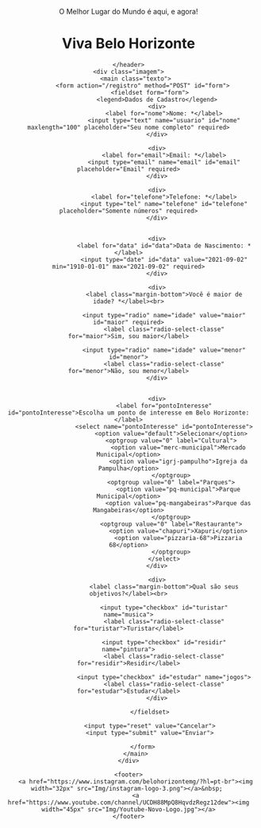 <!DOCTYPE html>
<html lang="en">

<head>
    <meta charset="UTF-8">
    <meta http-equiv="X-UA-Compatible" content="IE=edge">
    <meta name="viewport" content="width=device-width, initial-scale=1.0">
    <title>Belo Horizonte - BELÔ</title>
    <link rel="stylesheet" href="css/style.css">
</head>

<body>
    <header>
        <p>O Melhor Lugar do Mundo é aqui, e agora!</p>
        <h1>Viva Belo Horizonte</h1>
        
    </header>
    <div class="imagem">
        <main class="texto">
            <form action="/registro" method="POST" id="form">
                <fieldset form="form">
                    <legend>Dados de Cadastro</legend>
                    <div>
                        <label for="nome">Nome: *</label>
                        <input type="text" name="usuario" id="nome" maxlength="100" placeholder="Seu nome completo" required>
                    </div>
    
                    <div>
                        <label for="email">Email: *</label>
                        <input type="email" name="email" id="email" placeholder="Email" required>
                    </div>
    
                    <div>
                        <label for="telefone">Telefone: *</label>
                        <input type="tel" name="telefone" id="telefone" placeholder="Somente números" required>
                    </div>
    
    
                    <div>
                        <label for="data" id="data">Data de Nascimento: *</label>
                        <input type="date" id="data" value="2021-09-02" min="1910-01-01" max="2021-09-02" required>
                    </div>
    
                    <div>
                        <label class="margin-bottom">Você é maior de idade? *</label><br>
    
                        <input type="radio" name="idade" value="maior" id="maior" required>
                        <label class="radio-select-classe" for="maior">Sim, sou maior</label>
    
                        <input type="radio" name="idade" value="menor" id="menor">
                        <label class="radio-select-classe" for="menor">Não, sou menor</label>
                    </div>
    
    
                    <div>
                        <label for="pontoInteresse" id="pontoInteresse">Escolha um ponto de interesse em Belo Horizonte:</label>
                        <select name="pontoInteresse" id="pontoInteresse">
                            <option value="default">Selecionar</option>
                            <optgroup value="0" label="Cultural">
                                <option value="merc-municipal">Mercado Municipal</option>
                                <option value="igrj-pampulho">Igreja da Pampulha</option>
                            </optgroup>
                            <optgroup value="0" label="Parques">
                                <option value="pq-municipal">Parque Municipal</option>
                                <option value="pq-mangabeiras">Parque das Mangabeiras</option>
                            </optgroup>
                            <optgroup value="0" label="Restaurante">
                                <option value="chapuri">Xapuri</option>
                                <option value="pizzaria-68">Pizzaria 68</option>
                            </optgroup>
                        </select>
                    </div>
    
                    <div>
                        <label class="margin-bottom">Qual são seus objetivos?</label><br>
    
                        <input type="checkbox" id="turistar" name="musica">
                        <label class="radio-select-classe" for="turistar">Turistar</label>
    
                        <input type="checkbox" id="residir" name="pintura">
                        <label class="radio-select-classe" for="residir">Residir</label>
    
                        <input type="checkbox" id="estudar" name="jogos">
                        <label class="radio-select-classe" for="estudar">Estudar</label>
                    </div>
    
                </fieldset>
    
                <input type="reset" value="Cancelar">
                <input type="submit" value="Enviar">
    
            </form>
        </main>
    </div>
   
    <footer>
        <a href="https://www.instagram.com/belohorizontemg/?hl=pt-br"><img width="32px" src="Img/instagram-logo-3.png"></a>&nbsp; 
        <a href="https://www.youtube.com/channel/UCDH88MpQ8HqvdzRegz12dew"><img width="45px" src="Img/Youtube-Novo-Logo.jpg"></a>
    </footer>
</body>

</html>
